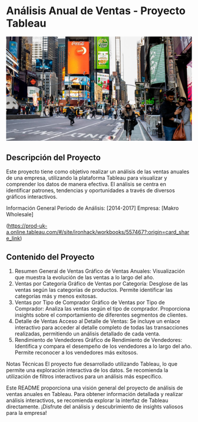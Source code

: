 # Análisis Anual de Ventas - Proyecto Tableau

![img](https://github.com/ClaraGallardo/Visualitation_project/blob/main/images/079d7a30-3c69-455f-9f3f-3e5cdd6ae58e_16-9-discover-aspect-ratio_default_0.jpg)


## Descripción del Proyecto

Este proyecto tiene como objetivo realizar un análisis de las ventas anuales de una empresa, utilizando la plataforma Tableau para visualizar y comprender los datos de manera efectiva. El análisis se centra en identificar patrones, tendencias y oportunidades a través de diversos gráficos interactivos.

Información General
Periodo de Análisis: [2014-2017]
Empresa: [Makro Wholesale]

(https://prod-uk-a.online.tableau.com/#/site/ironhack/workbooks/557467?:origin=card_share_link)

## Contenido del Proyecto

1. Resumen General de Ventas
Gráfico de Ventas Anuales: Visualización que muestra la evolución de las ventas a lo largo del año.
2. Ventas por Categoría
Gráfico de Ventas por Categoría: Desglose de las ventas según las categorías de productos. Permite identificar las categorías más y menos exitosas.
3. Ventas por Tipo de Comprador
Gráfico de Ventas por Tipo de Comprador: Analiza las ventas según el tipo de comprador. Proporciona insights sobre el comportamiento de diferentes segmentos de clientes.
4. Detalle de Ventas
Acceso al Detalle de Ventas: Se incluye un enlace interactivo para acceder al detalle completo de todas las transacciones realizadas, permitiendo un análisis detallado de cada venta.
5. Rendimiento de Vendedores
Gráfico de Rendimiento de Vendedores: Identifica y compara el desempeño de los vendedores a lo largo del año. Permite reconocer a los vendedores más exitosos.


Notas Técnicas
El proyecto fue desarrollado utilizando Tableau, lo que permite una exploración interactiva de los datos.
Se recomienda la utilización de filtros interactivos para un análisis más específico.

Este README proporciona una visión general del proyecto de análisis de ventas anuales en Tableau. Para obtener información detallada y realizar análisis interactivos, se recomienda explorar la interfaz de Tableau directamente. ¡Disfrute del análisis y descubrimiento de insights valiosos para la empresa!

